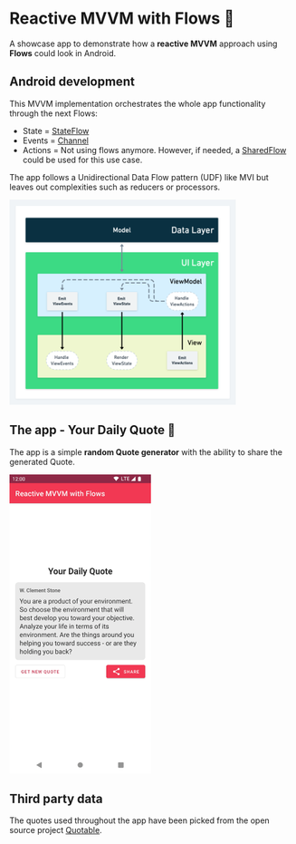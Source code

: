 # Reactive MVVM with Flows 📱

A showcase app to demonstrate how a **reactive MVVM** approach using **Flows** could look in Android.


## Android development

This MVVM implementation orchestrates the whole app functionality through the next Flows:

* State = [StateFlow](https://developer.android.com/kotlin/flow/stateflow-and-sharedflow#stateflow)
* Events = [Channel](https://kotlinlang.org/docs/channels.html)
* Actions = Not using flows anymore. However, if needed, a [SharedFlow](https://developer.android.com/kotlin/flow/stateflow-and-sharedflow#sharedflow) could be used for this use case.

The app follows a Unidirectional Data Flow pattern (UDF) like MVI but leaves out complexities such as reducers or processors.

<img src="mvvm_diagram.png" alt="MVVM UDF" width="400">

## The app - Your Daily Quote 💬

The app is a simple **random Quote generator** with the ability to share the generated Quote.

<img src="screenshot.png" alt="Your Daily Quote app" width="250">


## Third party data

The quotes used throughout the app have been picked from the open source project [Quotable](https://github.com/lukePeavey/quotable).

